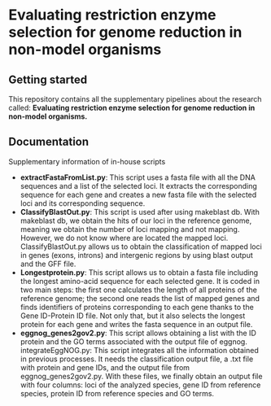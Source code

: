 # Evaluating restriction enzyme selection for genome reduction in non-model organisms
## Getting started
This repository contains all the supplementary pipelines about the research called: **Evaluating restriction enzyme selection for genome reduction in non-model organisms.**

## Documentation
Supplementary information of in-house scripts
- **extractFastaFromList.py**: This script uses a fasta file with all the DNA sequences and a list of the selected loci. It extracts the corresponding sequence for each gene and creates a new fasta file with the selected loci and its corresponding sequence. 
- **ClassifyBlastOut.py**: This script is used after using makeblast db. With makeblast db, we obtain the hits of our loci in the reference genome, meaning we obtain the number of loci mapping and not mapping. However, we do not know where are located the mapped loci. ClassifyBlastOut.py allows us to obtain the classification of mapped loci in genes (exons, introns) and intergenic regions by using blast output and the GFF file. 
- **Longestprotein.py**: This script allows us to obtain a fasta file including the longest amino-acid sequence for each selected gene. It is coded in two main steps: the first one calculates the length of all proteins of the reference genome; the second one reads the list of mapped genes and finds identifiers of proteins corresponding to each gene thanks to the Gene ID-Protein ID file. Not only that, but it also selects the longest protein for each gene and writes the fasta sequence in an output file.
- **eggnog_genes2gov2.py**: This script allows obtaining a list with the ID protein and the GO terms associated with the output file of eggnog. 
integrateEggNOG.py: This script integrates all the information obtained in previous processes. It needs the classification output file, a .txt file with protein and gene IDs, and the output file from eggnog_genes2gov2.py. With these files, we finally obtain an output file with four columns: loci of the analyzed species, gene ID from reference species, protein ID from reference species and GO terms.


